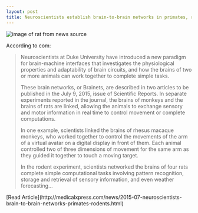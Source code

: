 ```yaml
---
layout: post
title: Neuroscientists establish brain-to-brain networks in primates, rodents
---
```


![image of rat from news source](http://img.medicalxpress.com/newman/gfx/news/2015/559e5b1aa904f.jpg)

According to com: 
<blockquote>Neuroscientists at Duke University have introduced a new paradigm for brain-machine interfaces that investigates the physiological properties and adaptability of brain circuits, and how the brains of two or more animals can work together to complete simple tasks.

These brain networks, or Brainets, are described in two articles to be published in the July 9, 2015, issue of Scientific Reports. In separate experiments reported in the journal, the brains of monkeys and the brains of rats are linked, allowing the animals to exchange sensory and motor information in real time to control movement or complete computations.

In one example, scientists linked the brains of rhesus macaque monkeys, who worked together to control the movements of the arm of a virtual avatar on a digital display in front of them. Each animal controlled two of three dimensions of movement for the same arm as they guided it together to touch a moving target.

In the rodent experiment, scientists networked the brains of four rats complete simple computational tasks involving pattern recognition, storage and retrieval of sensory information, and even weather forecasting...
</blockquote>
[Read Article](http://medicalxpress.com/news/2015-07-neuroscientists-brain-to-brain-networks-primates-rodents.html)
